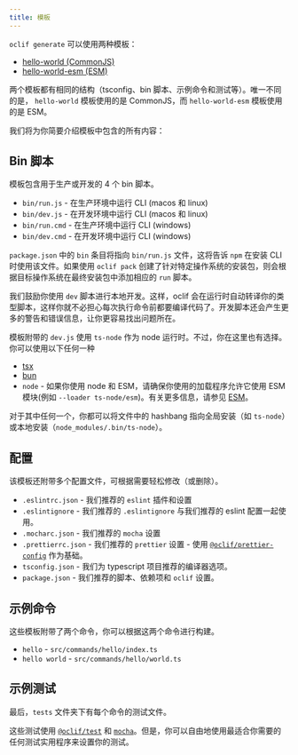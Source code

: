 ```yaml
---
title: 模板
---
```


`oclif generate` 可以使用两种模板：

* [hello-world (CommonJS)](https://github.com/oclif/hello-world)
* [hello-world-esm (ESM)](https://github.com/oclif/hello-world-esm)

两个模板都有相同的结构（tsconfig、bin 脚本、示例命令和测试等）。唯一不同的是， `hello-world` 模板使用的是 CommonJS，而 `hello-world-esm` 模板使用的是 ESM。

我们将为你简要介绍模板中包含的所有内容：

## Bin 脚本

模板包含用于生产或开发的 4 个 bin 脚本。

- `bin/run.js` - 在生产环境中运行 CLI (macos 和 linux)
- `bin/dev.js` - 在开发环境中运行 CLI (macos 和 linux)
- `bin/run.cmd` - 在生产环境中运行 CLI (windows)
- `bin/dev.cmd` - 在开发环境中运行 CLI (windows)

`package.json` 中的 `bin` 条目将指向 `bin/run.js` 文件，这将告诉 `npm` 在安装 CLI 时使用该文件。如果使用 `oclif pack` 创建了针对特定操作系统的安装包，则会根据目标操作系统在最终安装包中添加相应的 `run` 脚本。

我们鼓励你使用 `dev` 脚本进行本地开发。这样，oclif 会在运行时自动转译你的类型脚本，这样你就不必担心每次执行命令前都要编译代码了。开发脚本还会产生更多的警告和错误信息，让你更容易找出问题所在。

模板附带的 `dev.js` 使用 `ts-node` 作为 node 运行时。不过，你在这里也有选择。你可以使用以下任何一种

- [tsx](https://www.npmjs.com/package/tsx)
- [bun](https://bun.sh/)
- `node` - 如果你使用 node 和 ESM，请确保你使用的加载程序允许它使用 ESM 模块(例如 `--loader ts-node/esm`)。有关更多信息，请参见 [ESM](esm.md)。

对于其中任何一个，你都可以将文件中的 hashbang 指向全局安装（如 `ts-node`）或本地安装（`node_modules/.bin/ts-node`）。

## 配置

该模板还附带多个配置文件，可根据需要轻松修改（或删除）。

- `.eslintrc.json` - 我们推荐的 `eslint` 插件和设置
- `.eslintignore` - 我们推荐的 `.eslintignore` 与我们推荐的 eslint 配置一起使用。
- `.mocharc.json` - 我们推荐的 `mocha` 设置
- `.prettierrc.json` - 我们推荐的 `prettier` 设置 - 使用 [`@oclif/prettier-config`](https://github.com/oclif/prettier-config) 作为基础。
- `tsconfig.json` - 我们为 typescript 项目推荐的编译器选项。
- `package.json` - 我们推荐的脚本、依赖项和 `oclif` 设置。

## 示例命令

这些模板附带了两个命令，你可以根据这两个命令进行构建。

- `hello` - `src/commands/hello/index.ts`
- `hello world` - `src/commands/hello/world.ts`

## 示例测试

最后，`tests` 文件夹下有每个命令的测试文件。

这些测试使用 [`@oclif/test`](https://github.com/oclif/test) 和 [`mocha`](https://www.npmjs.com/package/mocha)。但是，你可以自由地使用最适合你需要的任何测试实用程序来设置你的测试。
